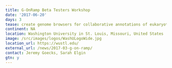 ```yaml
---
title: G-OnRamp Beta Testers Workshop
date: '2017-06-20'
days: 3
tease: create genome browsers for collaborative annotations of eukaryotic genomes
continent: NA
location: Washington University in St. Louis, Missouri, United States
image: /src/images/logos/WashULogoWide.jpg
location_url: https://wustl.edu/
external_url: /news/2017-03-g-on-ramp/
contact: Jeremy Goecks, Sarah Elgin
gtn: y
---
```

